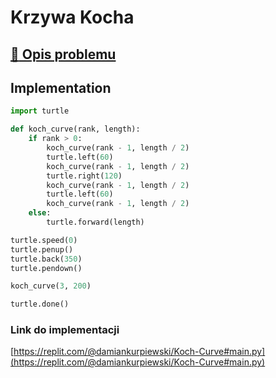 # Krzywa Kocha

## [:link: Opis problemu](../../../../algorithms/fractals/koch-curve.md)

## Implementation

```python linenums="1"
import turtle

def koch_curve(rank, length):
    if rank > 0:
        koch_curve(rank - 1, length / 2)
        turtle.left(60)
        koch_curve(rank - 1, length / 2)
        turtle.right(120)
        koch_curve(rank - 1, length / 2)
        turtle.left(60)
        koch_curve(rank - 1, length / 2)
    else:
        turtle.forward(length)

turtle.speed(0)
turtle.penup()
turtle.back(350)
turtle.pendown()

koch_curve(3, 200)

turtle.done()
```

### Link do implementacji

[https://replit.com/@damiankurpiewski/Koch-Curve#main.py](https://replit.com/@damiankurpiewski/Koch-Curve#main.py)
